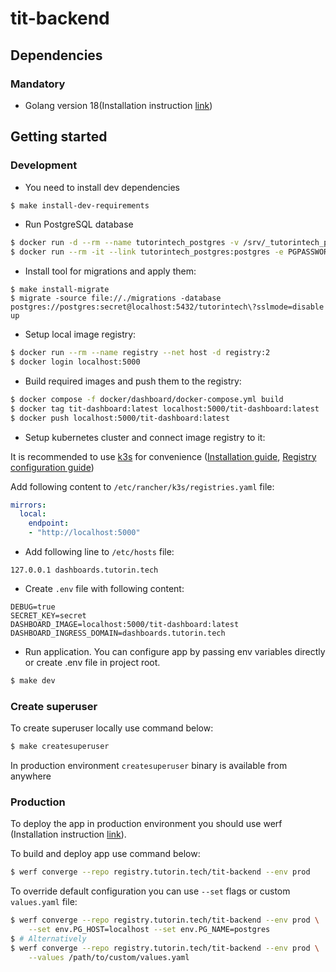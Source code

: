 # tit-backend

## Dependencies

### Mandatory

- Golang version 18(Installation instruction [link](https://go.dev/doc/install))

## Getting started

### Development

- You need to install dev dependencies

```bash
$ make install-dev-requirements
```

- Run PostgreSQL database

```bash
$ docker run -d --rm --name tutorintech_postgres -v /srv/_tutorintech_postgres:/var/lib/postgresql/data -e POSTGRES_PASSWORD=secret -p 5432:5432 -d postgres:15-alpine
$ docker run --rm -it --link tutorintech_postgres:postgres -e PGPASSWORD=secret postgres:15-alpine createdb -h postgres -U postgres tutorintech
```

- Install tool for migrations and apply them:

```
$ make install-migrate
$ migrate -source file://./migrations -database postgres://postgres:secret@localhost:5432/tutorintech\?sslmode=disable up
```

- Setup local image registry:

```bash
$ docker run --rm --name registry --net host -d registry:2 
$ docker login localhost:5000
```

- Build required images and push them to the registry:

```bash
$ docker compose -f docker/dashboard/docker-compose.yml build
$ docker tag tit-dashboard:latest localhost:5000/tit-dashboard:latest
$ docker push localhost:5000/tit-dashboard:latest
```

- Setup kubernetes cluster and connect image registry to it:

It is recommended to use [k3s](https://k3s.io) for convenience 
([Installation guide](https://docs.k3s.io/quick-start#install-script),
[Registry configuration guide](https://docs.k3s.io/installation/private-registry))

Add following content to `/etc/rancher/k3s/registries.yaml` file:
```yaml
mirrors:
  local:
    endpoint:
    - "http://localhost:5000"
```

- Add following line to `/etc/hosts` file:

```
127.0.0.1 dashboards.tutorin.tech
```

- Create `.env` file with following content:

```dotenv
DEBUG=true
SECRET_KEY=secret
DASHBOARD_IMAGE=localhost:5000/tit-dashboard:latest
DASHBOARD_INGRESS_DOMAIN=dashboards.tutorin.tech
```

- Run application. You can configure app by passing env variables directly or create .env 
file in project root.

```bash
$ make dev
```

### Create superuser

To create superuser locally use command below:

```bash
$ make createsuperuser
```

In production environment `createsuperuser` binary is available from anywhere

### Production

To deploy the app in production environment you should use werf
(Installation instruction [link](https://werf.io/documentation/v1.2/#installing-werf)).

To build and deploy app use command below:
```bash
$ werf converge --repo registry.tutorin.tech/tit-backend --env prod
```

To override default configuration you can use `--set` flags or custom `values.yaml` file:
```bash
$ werf converge --repo registry.tutorin.tech/tit-backend --env prod \
    --set env.PG_HOST=localhost --set env.PG_NAME=postgres
$ # Alternatively
$ werf converge --repo registry.tutorin.tech/tit-backend --env prod \
    --values /path/to/custom/values.yaml
```
